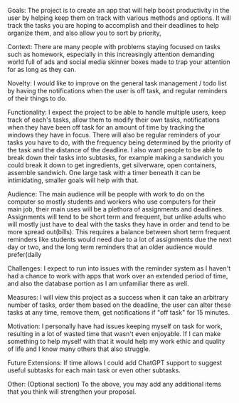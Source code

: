 Goals: The project is to create an app that will help boost productivity in the user by helping keep them on track with various methods and options. It will track the tasks you are hoping to accomplish and their deadlines to help organize them, and also allow you to sort by priority, 

Context: There are many people with problems staying focused on tasks such as homework, especially in this increasingly attention demanding world full of ads and social media skinner boxes made to trap your attention for as long as they can.

Novelty: I would like to improve on the general task management / todo list by having the notifications when the user is off task, and regular reminders of their things to do.

Functionality: I expect the project to be able to handle multiple users, keep track of each's tasks, allow them to modify their own tasks, notifications when they have been off task for an amount of time by tracking the windows they have in focus. There will also be regular reminders of your tasks you have to do, with the frequency being determined by the priority of the task and the distance of the deadline. I also want people to be able to break down their tasks into subtasks, for example making a sandwich you could break it down to get ingredients, get silverware, open containers, assemble sandwich. One large task with a timer beneath it can be intimidating, smaller goals will help with that.

Audience: The main audience will be people with work to do on the computer so mostly students and workers who use computers for their main job, their main uses will be a plethora of assignments and deadlines. Assignments will tend to be short term and frequent, but unlike adults who will mostly just have to deal with the tasks they have in order and tend to be more spread out(bills). This requires a balance between short term frequent reminders like students would need due to a lot of assignments due the next day or two, and the long term reminders that an older audience would prefer(daily  

Challenges: I expect to run into issues with the reminder system as I haven't had a chance to work with apps that work over an extended period of time, and also the database portion as I am unfamiliar there as well.

Measures: I will view this project as a success when it can take an arbitrary number of tasks, order them based on the deadline, the user can alter these tasks at any time, remove them, get notifications if "off task" for 15 minutes.

Motivation: I personally have had issues keeping myself on task for work, resulting in a lot of wasted time that wasn't even enjoyable. If I can make something to help myself with that it would help my work ethic and quality of life and I know many others that also struggle.

Future Extensions: If time allows I could add ChatGPT support to suggest useful subtasks for each main task or even other subtasks.

Other: (Optional section) To the above, you may add any additional items that you think will strengthen your proposal.
